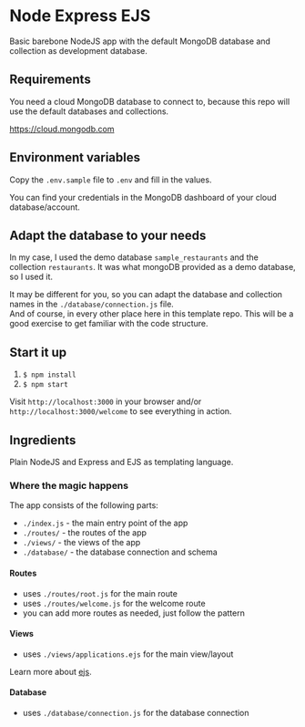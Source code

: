# Node Express EJS

Basic barebone NodeJS app with the default MongoDB database and collection as
development database.

## Requirements

You need a cloud MongoDB database to connect to, because this repo will use the
default databases and collections.

https://cloud.mongodb.com

## Environment variables

Copy the `.env.sample` file to `.env` and fill in the values.

You can find your credentials in the MongoDB dashboard of your cloud
database/account.

## Adapt the database to your needs

In my case, I used the demo database `sample_restaurants` and the collection `restaurants`. It was what mongoDB provided as a demo database, so I used it.

It may be different for you, so you can adapt the database and collection names in the `./database/connection.js` file.  
And of course, in every other place here in this template repo. This will be a good exercise to get familiar with the code structure.

## Start it up

1. `$ npm install`
2. `$ npm start`

Visit `http://localhost:3000` in your browser and/or
`http://localhost:3000/welcome` to see everything in action.

## Ingredients

Plain NodeJS and Express and EJS as templating language.

### Where the magic happens

The app consists of the following parts:

- `./index.js` - the main entry point of the app
- `./routes/` - the routes of the app
- `./views/` - the views of the app
- `./database/` - the database connection and schema

#### Routes

- uses `./routes/root.js` for the main route
- uses `./routes/welcome.js` for the welcome route
- you can add more routes as needed, just follow the pattern

#### Views

- uses `./views/applications.ejs` for the main view/layout

Learn more about [ejs](https://ejs.co).

#### Database

- uses `./database/connection.js` for the database connection
